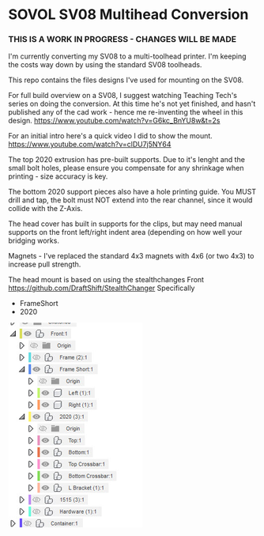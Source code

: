 # SOVOL SV08 Multihead Conversion

### THIS IS A WORK IN PROGRESS - CHANGES WILL BE MADE

I'm currently converting my SV08 to a multi-toolhead printer. I'm keeping the costs way down by using the standard SV08 toolheads.

This repo contains the files designs I've used for mounting on the SV08.

For full build overview on a SV08, I suggest watching Teaching Tech's series on doing the conversion. At this time he's not yet finished, and hasn't published any of the cad work - hence me re-inventing the wheel in this design. https://www.youtube.com/watch?v=G6kc_BnYU8w&t=2s

For an initial intro here's a quick video I did to show the mount. https://www.youtube.com/watch?v=clDU7j5NY64

The top 2020 extrusion has pre-built supports. Due to it's lenght and the small bolt holes, please ensure you compensate for any shrinkage when printing - size accuracy is key.

The bottom 2020 support pieces also have a hole printing guide. You MUST drill and tap, the bolt must NOT extend into the rear channel, since it would collide with the Z-Axis.

The head cover has built in supports for the clips, but may need manual supports on the front left/right indent area (depending on how well your bridging works.

Magnets - I've replaced the standard 4x3 magnets with 4x6 (or two 4x3) to increase pull strength.

The head mount is based on using the stealthchanges Front https://github.com/DraftShift/StealthChanger Specifically
- FrameShort
- 2020

![Components](/photos/stealthchangercomponentsused.jpg)